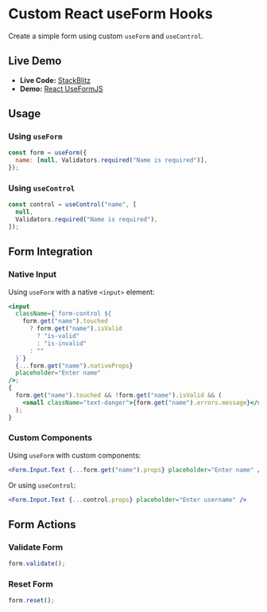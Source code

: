 # Custom React useForm Hooks

Create a simple form using custom `useForm` and `useControl`.

## Live Demo

- **Live Code:** [StackBlitz](https://stackblitz.com/~/github.com/tisufa/react-useFormJS)
- **Demo:** [React UseFormJS](https://reactuseformjs-34go--5173--d20a0a75.local-credentialless.webcontainer.io/)

## Usage

### Using `useForm`

```jsx
const form = useForm({
  name: [null, Validators.required("Name is required")],
});
```

### Using `useControl`

```jsx
const control = useControl("name", [
  null,
  Validators.required("Name is required"),
]);
```

## Form Integration

### Native Input

Using `useForm` with a native `<input>` element:

```jsx
<input
  className={`form-control ${
    form.get("name").touched
      ? form.get("name").isValid
        ? "is-valid"
        : "is-invalid"
      : ""
  }`}
  {...form.get("name").nativeProps}
  placeholder="Enter name"
/>;
{
  form.get("name").touched && !form.get("name").isValid && (
    <small className="text-danger">{form.get("name").errors.message}</small>
  );
}
```

### Custom Components

Using `useForm` with custom components:

```jsx
<Form.Input.Text {...form.get("name").props} placeholder="Enter name" />
```

Or using `useControl`:

```jsx
<Form.Input.Text {...control.props} placeholder="Enter username" />
```

## Form Actions

### Validate Form

```jsx
form.validate();
```

### Reset Form

```jsx
form.reset();
```
